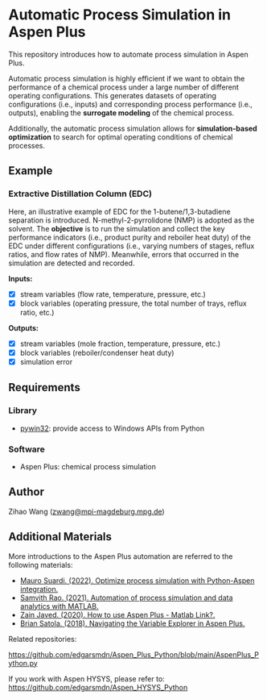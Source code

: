 
# Automatic Process Simulation in Aspen Plus 

This repository introduces how to automate process simulation in Aspen Plus.

Automatic process simulation is highly efficient if we want to obtain the performance of a chemical process under a large number of different operating configurations. This generates datasets of operating configurations (i.e., inputs) and corresponding process performance (i.e., outputs), enabling the **surrogate modeling** of the chemical process. 

Additionally, the automatic process simulation allows for **simulation-based optimization** to search for optimal operating conditions of chemical processes.

## Example
### Extractive Distillation Column (EDC)
Here, an illustrative example of EDC for the 1-butene/1,3-butadiene separation is introduced. N-methyl-2-pyrrolidone (NMP) is adopted as the solvent. The **objective** is to run the simulation and collect the key performance indicators (i.e., product purity and reboiler heat duty) of the EDC under different configurations (i.e., varying numbers of stages, reflux ratios, and flow rates of NMP). Meanwhile, errors that occurred in the simulation are detected and recorded.

**Inputs:**
- [x] stream variables (flow rate, temperature, pressure, etc.)
- [x] block variables (operating pressure, the total number of trays, reflux ratio, etc.)

**Outputs:**
- [x] stream variables (mole fraction, temperature, pressure, etc.)
- [x] block variables (reboiler/condenser heat duty)
- [x] simulation error

## Requirements
### Library
- [pywin32](https://pypi.org/project/pywin32/): provide access to Windows APIs from Python

### Software
- Aspen Plus: chemical process simulation

## Author
Zihao Wang (zwang@mpi-magdeburg.mpg.de)

## Additional Materials
More introductions to the Aspen Plus automation are referred to the following materials:

- [Mauro Suardi. (2022). Optimize process simulation with Python-Aspen integration.](https://medium.com/eni-digitalks/optimize-process-simulation-with-python-aspen-integration-e343bbab1aa0)
- [Samvith Rao. (2021). Automation of process simulation and data analytics with MATLAB.](https://www.aiche.org/academy/webinars/automation-process-simulation-and-data-analytics-matlab)
- [Zain Javed. (2020). How to use Aspen Plus - Matlab Link?.](https://www.mathworks.com/matlabcentral/answers/504450-how-to-use-aspen-plus-matlab-link)
- [Brian Satola. (2018). Navigating the Variable Explorer in Aspen Plus.](https://chejunkie.com/knowledge-base/navigating-variable-explorer-aspen-plus/)

Related repositories:

https://github.com/edgarsmdn/Aspen_Plus_Python/blob/main/AspenPlus_Python.py

If you work with Aspen HYSYS, please refer to: https://github.com/edgarsmdn/Aspen_HYSYS_Python
